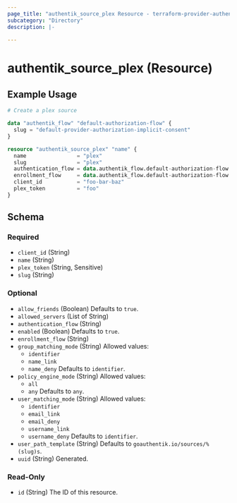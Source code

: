 ```yaml
---
page_title: "authentik_source_plex Resource - terraform-provider-authentik"
subcategory: "Directory"
description: |-
  
---
```


# authentik_source_plex (Resource)



## Example Usage

```terraform
# Create a plex source

data "authentik_flow" "default-authorization-flow" {
  slug = "default-provider-authorization-implicit-consent"
}

resource "authentik_source_plex" "name" {
  name                = "plex"
  slug                = "plex"
  authentication_flow = data.authentik_flow.default-authorization-flow.id
  enrollment_flow     = data.authentik_flow.default-authorization-flow.id
  client_id           = "foo-bar-baz"
  plex_token          = "foo"
}
```

<!-- schema generated by tfplugindocs -->
## Schema

### Required

- `client_id` (String)
- `name` (String)
- `plex_token` (String, Sensitive)
- `slug` (String)

### Optional

- `allow_friends` (Boolean) Defaults to `true`.
- `allowed_servers` (List of String)
- `authentication_flow` (String)
- `enabled` (Boolean) Defaults to `true`.
- `enrollment_flow` (String)
- `group_matching_mode` (String) Allowed values:
  - `identifier`
  - `name_link`
  - `name_deny`
 Defaults to `identifier`.
- `policy_engine_mode` (String) Allowed values:
  - `all`
  - `any`
 Defaults to `any`.
- `user_matching_mode` (String) Allowed values:
  - `identifier`
  - `email_link`
  - `email_deny`
  - `username_link`
  - `username_deny`
 Defaults to `identifier`.
- `user_path_template` (String) Defaults to `goauthentik.io/sources/%(slug)s`.
- `uuid` (String) Generated.

### Read-Only

- `id` (String) The ID of this resource.
